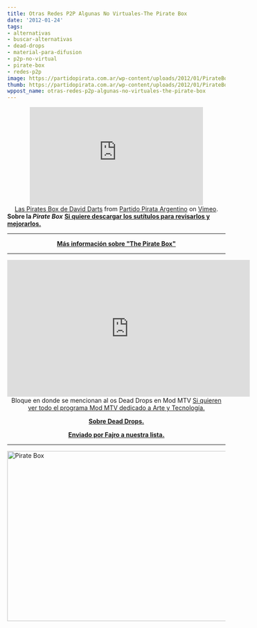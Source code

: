 ```yaml
---
title: Otras Redes P2P Algunas No Virtuales-The Pirate Box
date: '2012-01-24'
tags:
- alternativas
- buscar-alternativas
- dead-drops
- material-para-difusion
- p2p-no-virtual
- pirate-box
- redes-p2p
image: https://partidopirata.com.ar/wp-content/uploads/2012/01/PirateBox_2-0_Cafe3.jpg
thumb: https://partidopirata.com.ar/wp-content/uploads/2012/01/PirateBox_2-0_Cafe3-150x150.jpg
wppost_name: otras-redes-p2p-algunas-no-virtuales-the-pirate-box
---
```


<center><iframe src="http://player.vimeo.com/video/35577929?title=0&amp;byline=0&amp;portrait=0" frameborder="0" width="400" height="226"></iframe></center><center></center><center><a href="http://vimeo.com/35577929">Las Pirates Box de David Darts</a> from <a href="http://vimeo.com/user3611990">Partido Pirata Argentino</a> on <a href="http://vimeo.com">Vimeo</a>.</center><strong>Sobre la <em>Pirate Box</em></strong>
<strong> <a href="http://www.4shared.com/office/5zBqwhEL/pirateboxsp.html" target="_blank">Si quiere descargar los sutítulos para revisarlos y mejorarlos.</a></strong>

<hr />
<p style="text-align: center;"><strong><a href="http://wiki.daviddarts.com/PirateBox" target="_blank">Más información sobre "The Pirate Box"</a></strong></p>


<hr />

<center><iframe src="http://www.youtube.com/embed/BXZk940CCpE" frameborder="0" width="560" height="315"></iframe>
Bloque en donde se mencionan al os Dead Drops en Mod MTV
<a href="http://partido-pirata.blogspot.com/2011/05/mod-mtv-cuarto-programa-arte-y.html">Si quieren ver todo el programa Mod MTV dedicado a Arte y Tecnología.</a></center>
<p style="text-align: center;"><strong><a href="http://deaddrops.com/" target="_blank">Sobre Dead Drops.</a></strong></p>
<p style="text-align: center;"><strong><a href="http://lists.partidopirata.com.ar/pipermail/general-partidopirata.com.ar/2012-January/014524.html" target="_blank">Enviado por Fajro a nuestra lista.</a></strong></p>


<hr />

<a href="https://partidopirata.com.ar/wp-content/uploads/2012/01/PirateBox_2-0_Cafe3.jpg"><img class="aligncenter  wp-image-2944" title="Pirate Box" src="https://partidopirata.com.ar/wp-content/uploads/2012/01/PirateBox_2-0_Cafe3.jpg" alt="Pirate Box" width="696" height="392" /></a>

&nbsp;
